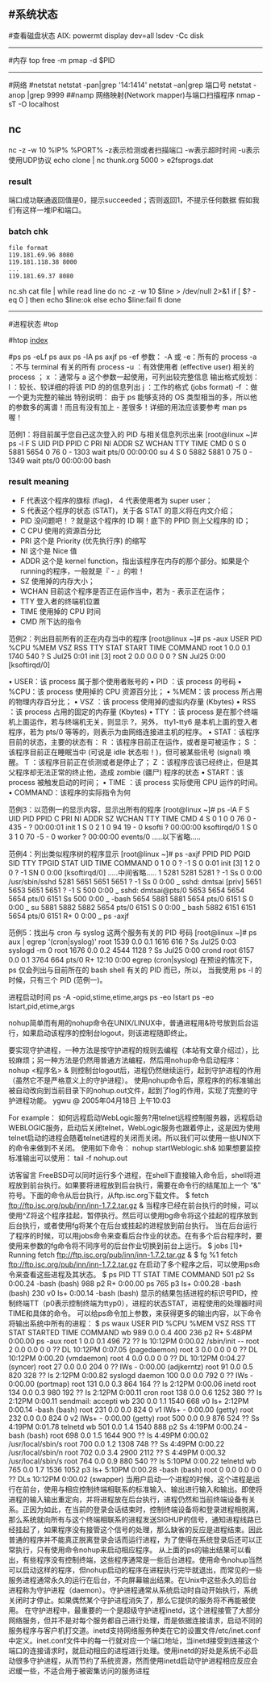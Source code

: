 #系统状态
----
#查看磁盘状态
AIX:
powermt display dev=all
lsdev -Cc disk

---
#内存
top
free -m
pmap -d $PID


----
#网络
#netstat
netstat -pan|grep '14:1414'
netstat –an|grep 端口号
netstat -anop |grep 9999
##namp
网络映射(Network mapper)与端口扫描程序
nmap -sT -O localhost

## nc
nc -z -w 10 %IP% %PORT%
-z表示检测或者扫描端口
-w表示超时时间
-u表示使用UDP协议
echo clone | nc thunk.org 5000 > e2fsprogs.dat
### result
端口成功联通返回值是0，提示succeeded；否则返回1，不提示任何数据
假如我们有这样一堆IP和端口。
### batch chk
    file format
    119.181.69.96 8080
    119.181.118.38 8000
    ...
    119.181.69.37 8080

nc.sh
cat file |  while read line
do
  nc -z -w 10 $line > /dev/null 2>&1
  if [ $? -eq 0 ]
  then
    echo $line:ok
  else
    echo $line:fail
  fi
done



----
#进程状态
#top

#htop
[index](http://hisham.hm/htop/index.php?page=downloads#sources)

#ps
ps -eLf 
ps aux
ps -lA
ps axjf
ps -ef
参数：
    -A 或 -e：所有的 process 
    -a ：不与 terminal 有关的所有 process 
    -u ：有效使用者 (effective user) 相关的 process ；
    x ：通常与 a 这个参数一起使用，可列出较完整信息
输出格式规划：
    l ：较长、较详细的将该 PID 的的信息列出
    j ：工作的格式 (jobs format)
    -f ：做一个更为完整的输出
特别说明：
由于 ps 能够支持的 OS 类型相当的多，所以他的参数多的离谱！而且有没有加上 - 差很多！详细的用法应该要参考 man ps 喔！
 
范例1：将目前属于您自己这次登入的 PID 与相关信息列示出来
[root@linux ~]# ps -l
F S UID PID PPID C PRI NI ADDR SZ WCHAN TTY TIME CMD
0 S 0 5881 5654 0 76 0 - 1303 wait pts/0 00:00:00 su
4 S 0 5882 5881 0 75 0 - 1349 wait pts/0 00:00:00 bash

### result meaning
* F 代表这个程序的旗标 (flag)， 4 代表使用者为 super user；
* S 代表这个程序的状态 (STAT)，关于各 STAT 的意义将在内文介绍；
* PID 没问题吧！？就是这个程序的 ID 啊！底下的 PPID 则上父程序的 ID；
* C CPU 使用的资源百分比
* PRI 这个是 Priority (优先执行序) 的缩写
* NI 这个是 Nice 值
* ADDR 这个是 kernel function，指出该程序在内存的那个部分。如果是个 running的程序，一般就是『 - 』的啦！
* SZ 使用掉的内存大小；
* WCHAN 目前这个程序是否正在运作当中，若为 - 表示正在运作；
* TTY 登入者的终端机位置
* TIME 使用掉的 CPU 时间
* CMD 所下达的指令

范例2：列出目前所有的正在内存当中的程序
[root@linux ~]# ps -aux
USER PID %CPU %MEM VSZ RSS TTY STAT START TIME COMMAND
root 1 0.0 0.1 1740 540 ? S Jul25 0:01 init [3]
root 2 0.0 0.0 0 0 ? SN Jul25 0:00 [ksoftirqd/0]

• USER：该 process 属于那个使用者账号的
• PID ：该 process 的号码
• %CPU：该 process 使用掉的 CPU 资源百分比；
• %MEM：该 process 所占用的物理内存百分比；
• VSZ ：该 process 使用掉的虚拟内存量 (Kbytes)
• RSS ：该 process 占用的固定的内存量 (Kbytes)
• TTY ：该 process 是在那个终端机上面运作，若与终端机无关，则显示 ?，另外， tty1-tty6 是本机上面的登入者程序，若为 pts/0 等等的，则表示为由网络连接进主机的程序。
• STAT：该程序目前的状态，主要的状态有：
R ：该程序目前正在运作，或者是可被运作；
S ：该程序目前正在睡眠当中 (可说是 idle 状态啦！)，但可被某些讯号 (signal) 唤醒。
T ：该程序目前正在侦测或者是停止了；
Z ：该程序应该已经终止，但是其父程序却无法正常的终止他，造成 zombie (疆尸) 程序的状态
• START：该 process 被触发启动的时间；
• TIME ：该 process 实际使用 CPU 运作的时间。
• COMMAND：该程序的实际指令为何

范例3：以范例一的显示内容，显示出所有的程序
[root@linux ~]# ps -lA
F S UID PID PPID C PRI NI ADDR SZ WCHAN TTY TIME CMD
4 S 0 1 0 0 76 0 - 435 - ? 00:00:01 init
1 S 0 2 1 0 94 19 - 0 ksofti ? 00:00:00 ksoftirqd/0
1 S 0 3 1 0 70 -5 - 0 worker ? 00:00:00 events/0
.....以下省略.....
 
范例4：列出类似程序树的程序显示
[root@linux ~]# ps -axjf
PPID PID PGID SID TTY TPGID STAT UID TIME COMMAND
0 1 0 0 ? -1 S 0 0:01 init [3]
1 2 0 0 ? -1 SN 0 0:00 [ksoftirqd/0]
.....中间省略.....
1 5281 5281 5281 ? -1 Ss 0 0:00 /usr/sbin/sshd
5281 5651 5651 5651 ? -1 Ss 0 0:00 \_ sshd: dmtsai [priv]
5651 5653 5651 5651 ? -1 S 500 0:00 \_ sshd: dmtsai@pts/0
5653 5654 5654 5654 pts/0 6151 Ss 500 0:00 \_ -bash
5654 5881 5881 5654 pts/0 6151 S 0 0:00 \_ su
5881 5882 5882 5654 pts/0 6151 S 0 0:00 \_ bash
5882 6151 6151 5654 pts/0 6151 R+ 0 0:00 \_ ps -axjf
 
范例5：找出与 cron 与 syslog 这两个服务有关的 PID 号码
[root@linux ~]# ps aux | egrep '(cron|syslog)'
root 1539 0.0 0.1 1616 616 ? Ss Jul25 0:03 syslogd -m 0
root 1676 0.0 0.2 4544 1128 ? Ss Jul25 0:00 crond
root 6157 0.0 0.1 3764 664 pts/0 R+ 12:10 0:00 egrep (cron|syslog)
在预设的情况下， ps 仅会列出与目前所在的 bash shell 有关的 PID 而已，所以， 当我使用 ps -l 的时候，只有三个 PID (范例一)。


进程启动时间
ps -A -opid,stime,etime,args 
ps -eo lstart 
ps -eo lstart,pid,etime,args

nohup简单而有用的nohup命令在UNIX/LINUX中，普通进程用&符号放到后台运行，如果启动该程序的控制台logout，则该进程随即终止。

要实现守护进程，一种方法是按守护进程的规则去编程（本站有文章介绍过），比较麻烦；另一种方法是仍然用普通方法编程，然后用nohup命令启动程序： 
nohup <程序名> & 
则控制台logout后，进程仍然继续运行，起到守护进程的作用（虽然它不是严格意义上的守护进程）。
使用nohup命令后，原程序的的标准输出被自动改向到当前目录下的nohup.out文件，起到了log的作用，实现了完整的守护进程功能。
ygwu @ 2005年04月18日 上午10:03 

For example：
如何远程启动WebLogic服务?用telnet远程控制服务器，远程启动WEBLOGIC服务，启动后关闭telnet，WebLogic服务也跟着停止，这是因为使用telnet启动的进程会随着telnet进程的关闭而关闭。所以我们可以使用一些UNIX下的命令来做到不关闭。
使用如下命令：
nohup startWeblogic.sh&
如果想要监控标准输出可以使用：
tail -f nohup.out

访客留言
FreeBSD可以同时运行多个进程，在shell下直接输入命令后，shell将进程放到前台执行。如果要将进程放到后台执行，需要在命令行的结尾加上一个 “&” 符号。下面的命令从后台执行，从ftp.isc.org下载文件。
$ fetch ftp://ftp.isc.org/pub/inn/inn-1.7.2.tar.gz &
当程序已经在前台执行的时候，可以使用^Z将这个程序挂起，暂停执行。然后可以使用bg命令将这个挂起的程序放到后台执行，或者使用fg将某个在后台或挂起的进程放到前台执行。
当在后台运行了程序的时候，可以用jobs命令来查看后台作业的状态。在有多个后台程序时，要使用来参数的fg命令将不同序号的后台作业切换到前台上运行。
$ jobs
[1]+ Running fetch ftp://ftp.isc.org/pub/inn/inn-1.7.2.tar.gz &
$ fg %1
fetch ftp://ftp.isc.org/pub/inn/inn-1.7.2.tar.gz
在启动了多个程序之后，可以使用ps命令来查看这些进程及其状态。
$ ps
PID TT STAT TIME COMMAND
501 p2 Ss 0:00.24 -bash (bash)
988 p2 R+ 0:00.00 ps
765 p3 Is+ 0:00.28 -bash (bash)
230 v0 Is+ 0:00.14 -bash (bash)
显示的结果包括进程的标识号PID，控制终端TT（p0表示控制终端为ttyp0），进程的状态STAT，进程使用的处理器时间TIME和具体的命令。
可以给ps命令加上参数，来获得更多的输出内容，以下命令将输出系统中所有的进程：
$ ps waux
USER PID %CPU %MEM VSZ RSS TT STAT STARTED TIME COMMAND
wb 989 0.0 0.4 400 236 p2 R+ 5:48PM 0:00.00 ps -aux
root 1 0.0 0.1 496 72 ?? Is 10:12PM 0:00.02 /sbin/init --
root 2 0.0 0.0 0 0 ?? DL 10:12PM 0:07.05 (pagedaemon)
root 3 0.0 0.0 0 0 ?? DL 10:12PM 0:00.20 (vmdaemon)
root 4 0.0 0.0 0 0 ?? DL 10:12PM 0:04.27 (syncer)
root 27 0.0 0.0 204 0 ?? IWs - 0:00.00 (adjkerntz)
root 91 0.0 0.5 820 328 ?? Is 2:12PM 0:00.82 syslogd
daemon 100 0.0 0.0 792 0 ?? IWs - 0:00.00 (portmap)
root 131 0.0 0.3 864 164 ?? Is 2:12PM 0:00.06 inetd
root 134 0.0 0.3 980 192 ?? Is 2:12PM 0:00.11 cron
root 138 0.0 0.6 1252 380 ?? Is 2:12PM 0:00.11 sendmail: accepti
wb 230 0.0 1.1 1540 668 v0 Is+ 2:12PM 0:00.14 -bash (bash)
root 231 0.0 0.0 824 0 v1 IWs+ - 0:00.00 (getty)
root 232 0.0 0.0 824 0 v2 IWs+ - 0:00.00 (getty)
root 500 0.0 0.9 876 524 ?? Ss 4:19PM 0:01.78 telnetd
wb 501 0.0 1.4 1540 888 p2 Ss 4:19PM 0:00.24 -bash (bash)
root 698 0.0 1.5 1644 900 ?? Is 4:49PM 0:00.02 /usr/local/sbin/s
root 700 0.0 1.2 1308 748 ?? Ss 4:49PM 0:00.22 /usr/local/sbin/n
root 702 0.0 3.4 2900 2112 ?? S 4:49PM 0:00.32 /usr/local/sbin/s
root 764 0.0 0.9 880 540 ?? Is 5:10PM 0:00.22 telnetd
wb 765 0.0 1.7 1536 1052 p3 Is+ 5:10PM 0:00.28 -bash (bash)
root 0 0.0 0.0 0 0 ?? DLs 10:12PM 0:00.02 (swapper)
当用户启动一个进程的时候，这个进程是运行在前台，使用与相应控制终端相联系的标准输入、输出进行输入和输出。即使将进程的输入输出重定向，并将进程放在后台执行，进程仍然和当前终端设备有关系。正因为如此，在当前的登录会话结束时，控制终端设备将和登录进程相脱离，那么系统就向所有与这个终端相联系的进程发送SIGHUP的信号，通知进程线路已经挂起了，如果程序没有接管这个信号的处理，那么缺省的反应是进程结束。因此普通的程序并不能真正脱离登录会话而运行进程，为了使得在系统登录后还可以正常执行，只有使用命令nohup来启动相应程序。
从上面的ps的输出结果可以看出，有些程序没有控制终端，这些程序通常是一些后台进程。使用命令nohup当然可以启动这样的程序，但nohup启动的程序在进程执行完毕就退出，而常见的一些服务进程通常永久的运行在后台，不向屏幕输出结果。在Unix中这些永久的后台进程称为守护进程（daemon）。守护进程通常从系统启动时自动开始执行，系统关闭时才停止。如果偶然某个守护进程消失了，那么它提供的服务将不再能被使用。
在守护进程中，最重要的一个是超级守护进程inetd，这个进程接管了大部分网络服务，但并不是对每个服务都自己进行处理，而是依据连接请求，启动不同的服务程序与客户机打交道。inetd支持网络服务种类在它的设置文件/etc/inet.conf中定义。inet.conf文件中的每一行就对应一个端口地址，当inetd接受到连接这个端口的连接请求时，就启动相应的进程进行处理。使用inetd的好处是系统不必启动很多守护进程，从而节约了系统资源，然而使用inetd启动守护进程相应反应会迟缓一些，不适合用于被密集访问的服务进程









